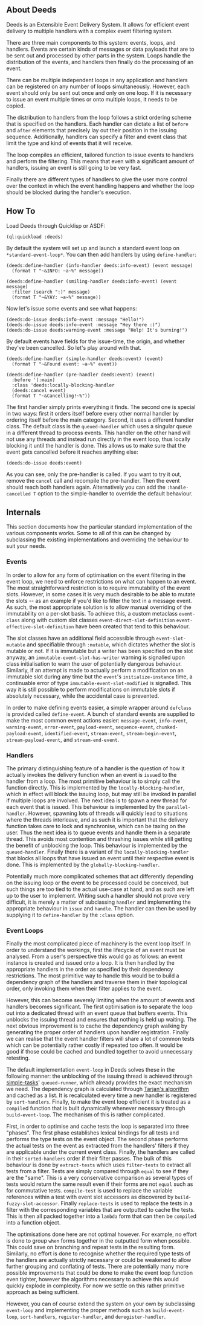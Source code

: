 ## About Deeds
Deeds is an Extensible Event Delivery System. It allows for efficient event delivery to multiple handlers with a complex event filtering system.

There are three main components to this system: events, loops, and handlers. Events are certain kinds of messages or data payloads that are to be sent out and processed by other parts in the system. Loops handle the distribution of the events, and handlers then finally do the processing of an event.

There can be multiple independent loops in any application and handlers can be registered on any number of loops simultaneously. However, each event should only be sent out once and only on one loop. If it is necessary to issue an event multiple times or onto multiple loops, it needs to be copied.

The distribution to handlers from the loop follows a strict ordering scheme that is specified on the handlers. Each handler can dictate a list of `before` and `after` elements that precisely lay out their position in the issuing sequence. Additionally, handlers can specify a filter and event class that limit the type and kind of events that it will receive.

The loop compiles an efficient, tailored function to issue events to handlers and perform the filtering. This means that even with a significant amount of handlers, issuing an event is still going to be very fast.

Finally there are different types of handlers to give the user more control over the context in which the event handling happens and whether the loop should be blocked during the handler's execution.

## How To
Load Deeds through Quicklisp or ASDF:

    (ql:quickload :deeds)

By default the system will set up and launch a standard event loop on `*standard-event-loop*`. You can then add handlers by using `define-handler`:

    (deeds:define-handler (info-handler deeds:info-event) (event message)
      (format T "~&INFO: ~a~%" message))
    
    (deeds:define-handler (smiling-handler deeds:info-event) (event message)
      :filter (search ":)" message)
      (format T "~&YAY: ~a~%" message))

Now let's issue some events and see what happens:

    (deeds:do-issue deeds:info-event :message "Hello!")
    (deeds:do-issue deeds:info-event :message "Hey there :)")
    (deeds:do-issue deeds:warning-event :message "Help! It's burning!")

By default events have fields for the issue-time, the origin, and whether they've been cancelled. So let's play around with that.

    (deeds:define-handler (simple-handler deeds:event) (event)
      (format T "~&Found event: ~a~%" event))

    (deeds:define-handler (pre-handler deeds:event) (event)
      :before '(:main)
      :class 'deeds:locally-blocking-handler
      (deeds:cancel event)
      (format T "~&Cancelling!~%"))

The first handler simply prints everything it finds. The second one is special in two ways: first it orders itself before every other normal handler by ordering itself before the main category. Second, it uses a different handler class. The default class is the `queued-handler` which uses a singular queue in a different thread to process events. This handler on the other hand will not use any threads and instead run directly in the event loop, thus locally blocking it until the handler is done. This allows us to make sure that the event gets cancelled before it reaches anything else:

    (deeds:do-issue deeds:event)

As you can see, only the pre-handler is called. If you want to try it out, remove the `cancel` call and recompile the pre-handler. Then the event should reach both handlers again. Alternatively you can add the `:handle-cancelled T` option to the simple-handler to override the default behaviour.

## Internals
This section documents how the particular standard implementation of the various components works. Some to all of this can be changed by subclassing the existing implementations and overriding the behaviour to suit your needs.

### Events
In order to allow for any form of optimisation on the event filtering in the event loop, we need to enforce restrictions on what can happen to an event. The most straightforward restriction is to require immutability of the event slots. However, in some cases it is very much desirable to be able to mutate the slots -- as an example if you'd like to filter the text in a message event. As such, the most appropriate solution is to allow manual overriding of the immutability on a per-slot basis. To achieve this, a custom metaclass `event-class` along with custom slot classes `event-direct-slot-definition` `event-effective-slot-definition` have been created that tend to this behaviour.

The slot classes have an additional field accessible through `event-slot-mutable` and specifiable through `:mutable`, which dictates whether the slot is mutable or not. If it is immutable but a writer has been specified on the slot anyway, an `immutable-event-slot-has-writer` warning is signalled upon class initialisation to warn the user of potentially dangerous behaviour. Similarly, if an attempt is made to actually perform a modification on an immutable slot during any time but the `event`'s `initialize-instance` time, a continuable error of type `immutable-event-slot-modified` is signalled. This way it is still possible to perform modifications on immutable slots if absolutely necessary, while the accidental case is prevented.

In order to make defining events easier, a simple wrapper around `defclass` is provided called `define-event`. A bunch of standard events are supplied to make the most common event actions easier: `message-event`, `info-event`, `warning-event`, `error-event`, `payload-event`, `sequence-event`, `chunked-payload-event`, `identified-event`, `stream-event`, `stream-begin-event`, `stream-payload-event`, and `stream-end-event`.

### Handlers
The primary distinguishing feature of a handler is the question of how it actually invokes the delivery function when an event is `issue`d to the handler from a loop. The most primitive behaviour is to simply call the function directly. This is implemented by the `locally-blocking-handler`, which in effect will block the issuing loop, but may still be invoked in parallel if multiple loops are involved. The next idea is to spawn a new thread for each event that is issued. This behaviour is implemented by the `parallel-handler`. However, spawning lots of threads will quickly lead to situations where the threads interleave, and as such it is important that the delivery function takes care to lock and synchronise, which can be taxing on the user. Thus the next idea is to queue events and handle them in a separate thread. This avoids most contention and thrashing issues while still getting the benefit of unblocking the loop. This behaviour is implemented by the `queued-handler`. Finally there is a variant of the `locally-blocking-handler` that blocks all loops that have issued an event until their respective event is done. This is implemented by the `globally-blocking-handler`.

Potentially much more complicated schemes that act differently depending on the issuing loop or the event to be processed could be conceived, but such things are too tied to the actual use-case at hand, and as such are left up to the user to implement. Writing such a handler should not prove very difficult, it is merely a matter of subclassing `handler` and implementing the appropriate behaviour in `issue` and `handle`. The handler can then be used by supplying it to `define-handler` by the `:class` option.

### Event Loops
Finally the most complicated piece of machinery is the event loop itself. In order to understand the workings, first the lifecycle of an event must be analysed. From a user's perspective this would go as follows: an event instance is created and issued onto a loop. It is then handled by the appropriate handlers in the order as specified by their dependency restrictions. The most primitive way to handle this would be to build a dependency graph of the handlers and traverse them in their topological order, only invoking them when their filter applies to the event.

However, this can become severely limiting when the amount of events and handlers becomes significant. The first optimisation is to separate the loop out into a dedicated thread with an event queue that buffers events. This unblocks the issuing thread and ensures that nothing is held up waiting. The next obvious improvement is to cache the dependency graph walking by generating the proper order of handlers upon handler registration. Finally we can realise that the event handler filters will share a lot of common tests which can be potentially rather costly if repeated too often. It would be good if those could be cached and bundled together to avoid unnecessary retesting.

The default implementation `event-loop` in Deeds solves these in the following manner: the unblocking of the issuing thread is achieved through [simple-tasks](http://shinmera.github.io/simple-tasks/)' `queued-runner`, which already provides the exact mechanism we need. The dependency graph is calculated through [Tarjan's algorithm](https://en.wikipedia.org/wiki/Tarjan%27s_strongly_connected_components_algorithm) and cached as a list. It is recalculated every time a new handler is registered by `sort-handlers`. Finally, to make the event loop efficient it is treated as a `compile`d function that is built dynamically whenever necessary through `build-event-loop`. The mechanism of this is rather complicated.

First, in order to optimise and cache tests the loop is separated into three "phases". The first phase establishes lexical bindings for all tests and performs the type tests on the event object. The second phase performs the actual tests on the event as extracted from the handlers' filters if they are applicable under the current event class. Finally, the handlers are called in their `sorted-handlers` order if their filter passes. The bulk of this behaviour is done by `extract-tests` which uses `filter-tests` to extract all tests from a filter. Tests are simply compared through `equal` to see if they are the "same". This is a very conservative comparison as several types of tests would return the same result even if their forms are not `equal` such as for commutative tests. `compile-test` is used to replace the variable references within a test with event slot accessors as discovered by `build-fuzzy-slot-accessor`. Finally `replace-tests` is used to replace the tests in a filter with the corresponding variables that are outputted to cache the tests. This is then all packed together into a `lambda` form that can then be `compile`d into a function object.

The optimisations done here are not optimal however. For example, no effort is done to group `when` forms together in the outputted form when possible. This could save on branching and repeat tests in the resulting form. Similarly, no effort is done to recognise whether the required type tests of the handlers are actually strictly necessary or could be weakened to allow further grouping and conflating of tests. There are potentially many more possible improvements that could be done to make the event loop function even tighter, however the algorithms necessary to achieve this would quickly explode in complexity. For now we settle on this rather primitive approach as being sufficient.

However, you can of course extend the system on your own by subclassing `event-loop` and implementing the proper methods such as `build-event-loop`, `sort-handlers`, `register-handler`, and `deregister-handler`.

